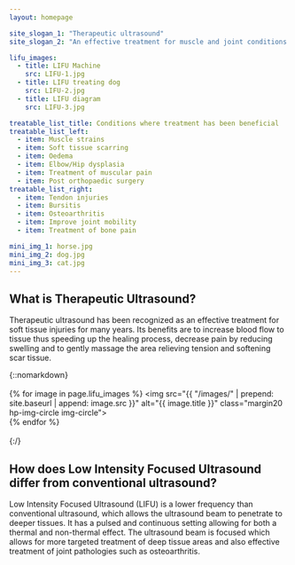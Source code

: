 ```yaml
---
layout: homepage

site_slogan_1: "Therapeutic ultrasound" 
site_slogan_2: "An effective treatment for muscle and joint conditions in dogs, cats and horses" 

lifu_images:
  - title: LIFU Machine
    src: LIFU-1.jpg
  - title: LIFU treating dog
    src: LIFU-2.jpg
  - title: LIFU diagram
    src: LIFU-3.jpg

treatable_list_title: Conditions where treatment has been beneficial
treatable_list_left:
  - item: Muscle strains
  - item: Soft tissue scarring
  - item: Oedema
  - item: Elbow/Hip dysplasia
  - item: Treatment of muscular pain
  - item: Post orthopaedic surgery
treatable_list_right:
  - item: Tendon injuries
  - item: Bursitis
  - item: Osteoarthritis
  - item: Improve joint mobility
  - item: Treatment of bone pain

mini_img_1: horse.jpg
mini_img_2: dog.jpg
mini_img_3: cat.jpg
---
```


## What is Therapeutic Ultrasound?
Therapeutic ultrasound has been recognized as an effective treatment for soft tissue injuries for many years. Its benefits are to increase blood flow to tissue thus speeding up the healing process, decrease pain by reducing swelling and to gently massage the area relieving tension and softening scar tissue.  

{::nomarkdown}  
<br />
{% for image in page.lifu_images %}
 <img src="{{ "/images/"  | prepend: site.baseurl | append: image.src }}" alt="{{ image.title }}" class="margin20 hp-img-circle img-circle">              
{% endfor %}
<br />
<br />
{:/}  

## How does Low Intensity Focused Ultrasound differ from conventional ultrasound?
Low Intensity Focused Ultrasound (LIFU) is a lower frequency than conventional ultrasound, which allows the ultrasound beam to penetrate to deeper tissues. It has a pulsed and continuous setting allowing for both a thermal and non-thermal effect. The ultrasound beam is focused which allows for more targeted treatment of deep tissue areas and also effective treatment of joint pathologies such as osteoarthritis.
